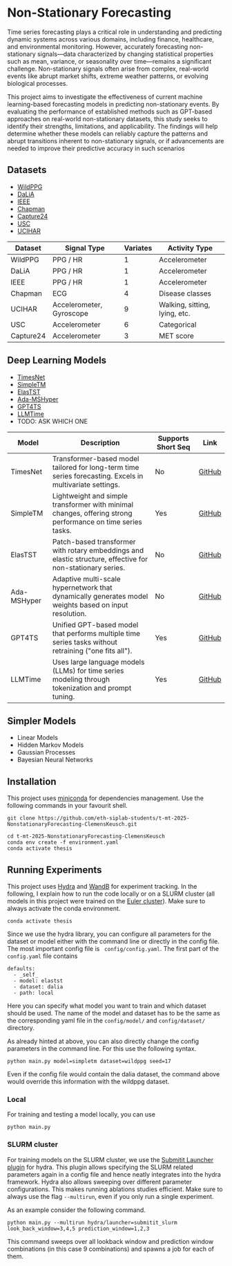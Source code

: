 # Non-Stationary Forecasting
Time series forecasting plays a critical role in understanding and predicting dynamic systems
across various domains, including finance, healthcare, and environmental monitoring. However,
accurately forecasting non-stationary signals—data characterized by changing statistical properties
such as mean, variance, or seasonality over time—remains a significant challenge. Non-stationary
signals often arise from complex, real-world events like abrupt market shifts, extreme weather
patterns, or evolving biological processes.

This project aims to investigate the effectiveness of current machine learning-based forecasting
models in predicting non-stationary events. By evaluating the performance of established methods
such as GPT-based approaches on real-world non-stationary datasets, this study seeks to identify
their strengths, limitations, and applicability. The findings will help determine whether these
models can reliably capture the patterns and abrupt transitions inherent to non-stationary signals,
or if advancements are needed to improve their predictive accuracy in such scenarios 


## Datasets

- [WildPPG](https://arxiv.org/abs/2412.17540)
- [DaLiA](https://archive.ics.uci.edu/dataset/495/ppg+dalia)
- [IEEE](https://ieeexplore.ieee.org/document/6905737) 
- [Chapman](https://www.nature.com/articles/s41597-020-0386-x) 
- [Capture24](https://arxiv.org/abs/2402.19229)
- [USC](https://dl.acm.org/doi/10.1145/2370216.2370438) 
- [UCIHAR](https://archive.ics.uci.edu/dataset/240/human+activity+recognition+using+smartphones)


| Dataset     | Signal Type              | Variates                  | Activity Type                     |
|-------------|--------------------------|---------------------------|-----------------------------------|
| WildPPG     | PPG / HR                    | 1          | Accelerometer                  |
| DaLiA       | PPG / HR | 1            | Accelerometer   |
| IEEE        | PPG / HR           | 1            | Accelerometer  |
| Chapman     | ECG                      | 4 | Disease classes |
| UCIHAR      | Accelerometer, Gyroscope | 9             | Walking, sitting, lying, etc.     |
| USC         | Accelerometer            | 6             | Categorical              |
| Capture24   | Accelerometer    | 3              | MET score      |

## Deep Learning Models 

- [TimesNet](https://github.com/thuml/Time-Series-Library/)
- [SimpleTM](https://github.com/vsingh-group/SimpleTM/)
- [ElasTST](https://github.com/microsoft/ProbTS/tree/elastst)
- [Ada-MSHyper](https://github.com/shangzongjiang/Ada-MSHyper)
- [GPT4TS](https://github.com/DAMO-DI-ML/NeurIPS2023-One-Fits-All/)
- [LLMTime](https://github.com/ngruver/llmtime)
- TODO: ASK WHICH ONE

| Model        | Description | Supports Short Seq | Link |
|--------------|-------------|---------| ----- |
| TimesNet     | Transformer-based model tailored for long-term time series forecasting. Excels in multivariate settings.| No | [GitHub](https://github.com/thuml/Time-Series-Library/) |
| SimpleTM    | Lightweight and simple transformer with minimal changes, offering strong performance on time series tasks. | Yes| [GitHub](https://github.com/vsingh-group/SimpleTM/) |
| ElasTST   | Patch-based transformer with rotary embeddings and elastic structure, effective for non-stationary series. | No| [GitHub](https://github.com/microsoft/ProbTS/tree/elastst) |
| Ada-MSHyper  | Adaptive multi-scale hypernetwork that dynamically generates model weights based on input resolution. | No | [GitHub](https://github.com/shangzongjiang/Ada-MSHyper) |
| GPT4TS      | Unified GPT-based model that performs multiple time series tasks without retraining ("one fits all"). | Yes | [GitHub](https://github.com/DAMO-DI-ML/NeurIPS2023-One-Fits-All/) |
| LLMTime      |  Uses large language models (LLMs) for time series modeling through tokenization and prompt tuning. | Yes | [GitHub](https://github.com/ngruver/llmtime) |

## Simpler Models 
- Linear Models
- Hidden Markov Models
- Gaussian Processes
- Bayesian Neural Networks

## Installation 
This project uses [miniconda](https://www.anaconda.com/docs/getting-started/miniconda/install#quickstart-install-instructions) for dependencies management. Use the following commands in your favourit shell. 

```
git clone https://github.com/eth-siplab-students/t-mt-2025-NonstationaryForecasting-ClemensKeusch.git

cd t-mt-2025-NonstationaryForecasting-ClemensKeusch
conda env create -f environment.yaml
conda activate thesis 
```

## Running Experiments 
This project uses [Hydra](https://hydra.cc/) and  [WandB](https://wandb.ai/)  for experiment tracking. In the following, I explain how to run the code locally or on a SLURM cluster (all models in this project were trained on the [Euler cluster](https://scicomp.ethz.ch/wiki/Euler)). Make sure to always activate the conda environment. 
``` 
conda activate thesis
```
Since we use the hydra library, you can configure all parameters for the dataset or model either with the command line or directly in the config file. The most important config file is `` config/config.yaml``. 
The first part of the ``config.yaml`` file contains 
```
defaults:
  - _self_
  - model: elastst
  - dataset: dalia
  - path: local
```
Here you can specify what model you want to train and which dataset should be used. The name of the model and dataset has to be the same as the corresponding yaml file in the ``config/model/`` and ``config/dataset/`` directory. 

As already hinted at above, you can also directly change the config parameters in the command line. For this use the following syntax.
```
python main.py model=simpletm dataset=wildppg seed=17
```
Even if the config file would contain the dalia dataset, the command above would override this information with the wildppg dataset. 

### Local 
For training and testing a model locally, you can use 
```
python main.py 
```

### SLURM cluster
For training models on the SLURM cluster, we use the [Submitit Launcher plugin](https://hydra.cc/docs/plugins/submitit_launcher/) for hydra. This plugin allows specifying the SLURM related parameters again in a config file and hence neatly integrates into the hydra framework. Hydra also allows sweeping over different parameter configurations. This makes running ablations studies efficient. Make sure to always use the flag ``--multirun``, even if you only run a single experiment. 

As an example consider the following command.

```
python main.py --multirun hydra/launcher=submitit_slurm look_back_window=3,4,5 prediction_window=1,2,3
```
This command sweeps over all lookback window and prediction window combinations (in this case 9 combinations) and spawns a job for each of them. 
